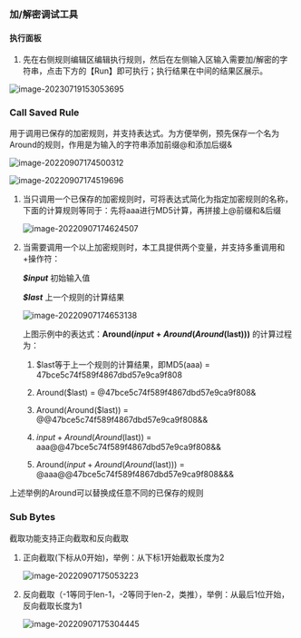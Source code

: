 ### 加/解密调试工具

#### 执行面板

1.   先在右侧规则编辑区编辑执行规则，然后在左侧输入区输入需要加/解密的字符串，点击下方的【Run】即可执行；执行结果在中间的结果区展示。

![image-20230719153053695](https://raw.githubusercontent.com/ZhouJunjun/image/master/markdown/image-20230719153053695.png?token=ACHFUOA54GA4G22X574HFZDEW6IWU)





### Call Saved Rule

用于调用已保存的加密规则，并支持表达式。为方便举例，预先保存一个名为Around的规则，作用是为输入的字符串添加前缀@和添加后缀&

![image-20220907174500312](https://raw.githubusercontent.com/ZhouJunjun/image/master/markdown/image-20220907174500312.png)

![image-20220907174519696](https://raw.githubusercontent.com/ZhouJunjun/image/master/markdown/image-20220907174519696.png)



1.   当只调用一个已保存的加密规则时，可将表达式简化为指定加密规则的名称，下面的计算规则等同于：先将aaa进行MD5计算，再拼接上@前缀和&后缀

     ![image-20220907174624507](https://raw.githubusercontent.com/ZhouJunjun/image/master/markdown/image-20220907174624507.png)



2.   当需要调用一个以上加密规则时，本工具提供两个变量，并支持多重调用和+操作符：

     ***$input*** 初始输入值

     ***$last*** 上一个规则的计算结果

     ![image-20220907174653138](https://raw.githubusercontent.com/ZhouJunjun/image/master/markdown/image-20220907174653138.png)

     上图示例中的表达式：**Around($input+Around(Around($last)))** 的计算过程为：

     1.   $last等于上一个规则的计算结果，即MD5(aaa) = 47bce5c74f589f4867dbd57e9ca9f808

     2.   Around($last) = @47bce5c74f589f4867dbd57e9ca9f808&

     3.   Around(Around($last)) = @@47bce5c74f589f4867dbd57e9ca9f808&&

     4.   $input + Around(Around($last)) = aaa@@47bce5c74f589f4867dbd57e9ca9f808&&

     5.   Around($input + Around(Around($last))) = @aaa@@47bce5c74f589f4867dbd57e9ca9f808&&&

上述举例的Around可以替换成任意不同的已保存的规则



### Sub Bytes

截取功能支持正向截取和反向截取

1.   正向截取(下标从0开始)，举例：从下标1开始截取长度为2

     ![image-20220907175053223](https://raw.githubusercontent.com/ZhouJunjun/image/master/markdown/image-20220907175053223.png)

2.   反向截取（-1等同于len-1，-2等同于len-2，类推），举例：从最后1位开始，反向截取长度为1

     ![image-20220907175304445](https://raw.githubusercontent.com/ZhouJunjun/image/master/markdown/image-20220907175304445.png)